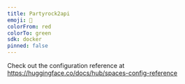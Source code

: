 ```yaml
---
title: Partyrock2api
emoji: 🦀
colorFrom: red
colorTo: green
sdk: docker
pinned: false
---
```


Check out the configuration reference at https://huggingface.co/docs/hub/spaces-config-reference

